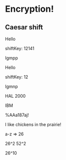 # Encryption!

## Caesar shift

Hello

shiftKey: 12141

Igmpp


Hello

shiftKey: 12

Igmnp


HAL 2000

IBM

%AAa187aj!

I like chickens in the prairie!


a-z => 26

26^2
52^2

26^10